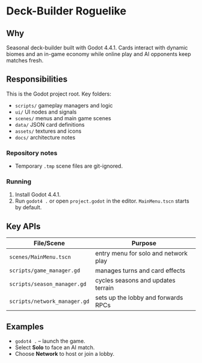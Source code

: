 # Deck-Builder Roguelike

## Why
Seasonal deck-builder built with Godot 4.4.1. Cards interact with dynamic biomes and an in-game economy while online play and AI opponents keep matches fresh.

## Responsibilities
This is the Godot project root. Key folders:
- `scripts/` gameplay managers and logic
- `ui/` UI nodes and signals
- `scenes/` menus and main game scenes
- `data/` JSON card definitions
- `assets/` textures and icons
- `docs/` architecture notes

### Repository notes
- Temporary `.tmp` scene files are git-ignored.
### Running
1. Install Godot 4.4.1.
2. Run `godot4 .` or open `project.godot` in the editor. `MainMenu.tscn` starts by default.

## Key APIs
| File/Scene | Purpose |
|------------|---------|
| `scenes/MainMenu.tscn` | entry menu for solo and network play |
| `scripts/game_manager.gd` | manages turns and card effects |
| `scripts/season_manager.gd` | cycles seasons and updates terrain |
| `scripts/network_manager.gd` | sets up the lobby and forwards RPCs |

## Examples
- `godot4 .` – launch the game.
- Select **Solo** to face an AI match.
- Choose **Network** to host or join a lobby.

